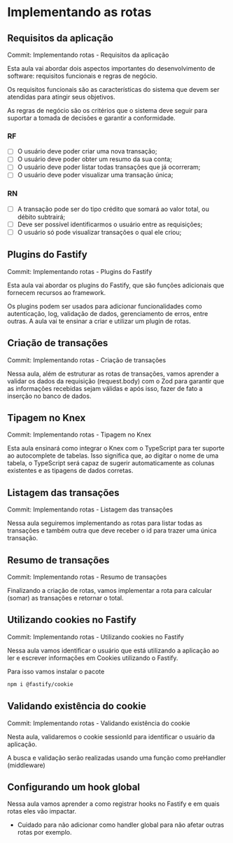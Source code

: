 # Implementando as rotas

## Requisitos da aplicação

Commit: Implementando rotas - Requisitos da aplicação

Esta aula vai abordar dois aspectos importantes do desenvolvimento de software: requisitos funcionais e regras de negócio.

Os requisitos funcionais são as características do sistema que devem ser atendidas para atingir seus objetivos.

As regras de negócio são os critérios que o sistema deve seguir para suportar a tomada de decisões e garantir a conformidade.

### RF

- [ ] O usuário deve poder criar uma nova transação;
- [ ] O usuário deve poder obter um resumo da sua conta;
- [ ] O usuário deve poder listar todas transações que já ocorreram;
- [ ] O usuário deve poder visualizar uma transação única;

### RN

- [ ] A transação pode ser do tipo crédito que somará ao valor total, ou débito subtrairá;
- [ ] Deve ser possível identificarmos o usuário entre as requisições;
- [ ] O usuário só pode visualizar transações o qual ele criou;

## Plugins do Fastify

Commit: Implementando rotas - Plugins do Fastify

Esta aula vai abordar os plugins do Fastify, que são funções adicionais que fornecem recursos ao framework.

Os plugins podem ser usados para adicionar funcionalidades como autenticação, log, validação de dados, gerenciamento de erros, entre outras. A aula vai te ensinar a criar e utilizar um plugin de rotas.

## Criação de transações

Commit: Implementando rotas - Criação de transações

Nessa aula, além de estruturar as rotas de transações, vamos aprender a validar os dados da requisição (request.body) com o Zod para garantir que as informações recebidas sejam válidas e após isso, fazer de fato a inserção no banco de dados.

## Tipagem no Knex

Commit: Implementando rotas - Tipagem no Knex

Esta aula ensinará como integrar o Knex com o TypeScript para ter suporte ao autocomplete de tabelas. Isso significa que, ao digitar o nome de uma tabela, o TypeScript será capaz de sugerir automaticamente as colunas existentes e as tipagens de dados corretas.

## Listagem das transações

Commit: Implementando rotas - Listagem das transações

Nessa aula seguiremos implementando as rotas para listar todas as transações e também outra que deve receber o id para trazer uma única transação.

## Resumo de transações

Commit: Implementando rotas - Resumo de transações

Finalizando a criação de rotas, vamos implementar a rota para calcular (somar) as transações e retornar o total.

## Utilizando cookies no Fastify

Commit: Implementando rotas - Utilizando cookies no Fastify

Nessa aula vamos identificar o usuário que está utilizando a aplicação ao ler e escrever informações em Cookies utilizando o Fastify.

Para isso vamos instalar o pacote

```bash
npm i @fastify/cookie
```

## Validando existência do cookie

Commit: Implementando rotas - Validando existência do cookie

Nesta aula, validaremos o cookie sessionId para identificar o usuário da aplicação.

A busca e validação serão realizadas usando uma função como preHandler (middleware)

## Configurando um hook global

Nessa aula vamos aprender a como registrar hooks no Fastify e em quais rotas eles vão impactar.

- Cuidado para não adicionar como handler global para não afetar outras rotas por exemplo.
